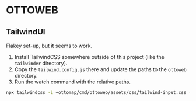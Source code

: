 # OTTOWEB

## TailwindUI

Flakey set-up, but it seems to work.

1. Install TailwindCSS somewhere outside of this project (like the `tailwinder` directory).
2. Copy the `tailwind.config.js` there and update the paths to the `ottoweb` directory.
2. Run the watch command with the relative paths.

```bash
npx tailwindcss -i ~ottomap/cmd/ottoweb/assets/css/tailwind-input.css -o ~ottomap/cmd/ottoweb/assets/css/tailwind.css --watch
```
